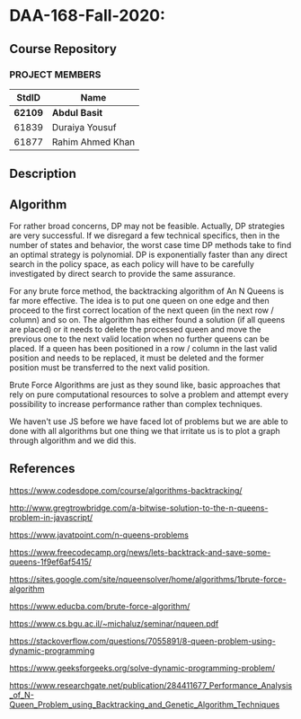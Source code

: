 # DAA-168-Fall-2020: #
## Course Repository ##
### PROJECT MEMBERS ###

StdID | Name
------------ | -------------
**62109** | **Abdul Basit**
61839 | Duraiya Yousuf
61877 | Rahim Ahmed Khan

## Description ##

## Algorithm ##
For rather broad concerns, DP may not be feasible. Actually, DP strategies are very successful. If we disregard a few technical specifics, then in the number of states and behavior, the worst case time DP methods take to find an optimal strategy is polynomial. DP is exponentially faster than any direct search in the policy space, as each policy will have to be carefully investigated by direct search to provide the same assurance.

For any brute force method, the backtracking algorithm of An N Queens is far more effective. The idea is to put one queen on one edge and then proceed to the first correct location of the next queen (in the next row / column) and so on. The algorithm has either found a solution (if all queens are placed) or it needs to delete the processed queen and move the previous one to the next valid location when no further queens can be placed. If a queen has been positioned in a row / column in the last valid position and needs to be replaced, it must be deleted and the former position must be transferred to the next valid position.

Brute Force Algorithms are just as they sound like, basic approaches that rely on pure computational resources to solve a problem and attempt every possibility to increase performance rather than complex techniques.

We haven't use JS before we have faced lot of problems but we are able to done with all algorithms but one thing we that irritate us is to plot a graph through algorithm and we did this.

## References ##
https://www.codesdope.com/course/algorithms-backtracking/	

http://www.gregtrowbridge.com/a-bitwise-solution-to-the-n-queens-problem-in-javascript/

https://www.javatpoint.com/n-queens-problems

https://www.freecodecamp.org/news/lets-backtrack-and-save-some-queens-1f9ef6af5415/

https://sites.google.com/site/nqueensolver/home/algorithms/1brute-force-algorithm

https://www.educba.com/brute-force-algorithm/

https://www.cs.bgu.ac.il/~michaluz/seminar/nqueen.pdf

https://stackoverflow.com/questions/7055891/8-queen-problem-using-dynamic-programming

https://www.geeksforgeeks.org/solve-dynamic-programming-problem/

https://www.researchgate.net/publication/284411677_Performance_Analysis_of_N-Queen_Problem_using_Backtracking_and_Genetic_Algorithm_Techniques

